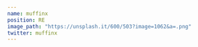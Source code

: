 ```yaml
---
name: muffinx
position: RE
image_path: "https://unsplash.it/600/503?image=1062&a=.png"
twitter: muffinx
---
```

